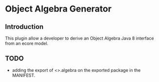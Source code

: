 # Object Algebra Generator
## Introduction
This plugin allow a developer to derive an Object Algebra Java 8 interface from an ecore model.
## TODO
  - adding the export of <<packageName>>.algebra on the exported package in the MANIFEST.
